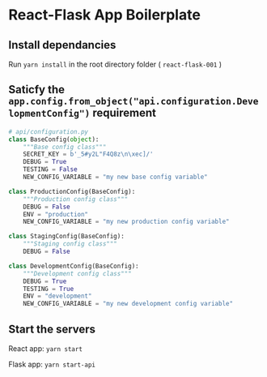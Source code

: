 # React-Flask App Boilerplate

## Install dependancies
Run `yarn install` in the root directory folder ( `react-flask-001` )


## Saticfy the `app.config.from_object("api.configuration.DevelopmentConfig")` requirement
``` python
# api/configuration.py
class BaseConfig(object):
    """Base config class"""
    SECRET_KEY = b'_5#y2L"F4Q8z\n\xec]/'
    DEBUG = True
    TESTING = False
    NEW_CONFIG_VARIABLE = "my new base config variable"

class ProductionConfig(BaseConfig):
    """Production config class"""
    DEBUG = False
    ENV = "production"
    NEW_CONFIG_VARIABLE = "my new production config variable"

class StagingConfig(BaseConfig):
    """Staging config class"""
    DEBUG = False

class DevelopmentConfig(BaseConfig):
    """Development config class"""
    DEBUG = True
    TESTING = True
    ENV = "development"
    NEW_CONFIG_VARIABLE = "my new development config variable"
```


## Start the servers
React app: `yarn start`

Flask app: `yarn start-api`